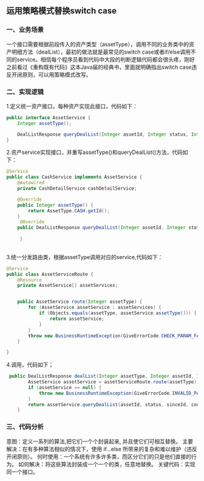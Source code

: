 ## 运用策略模式替换switch case

### 一、业务场景
一个接口需要根据前段传入的资产类型（assetType），调用不同的业务类中的资产明细方法（dealList），最初的做法就是最常见的switch case或者if/else调用不同的service。相信每个程序员看到代码中大段的判断逻辑代码都会很头疼，刚好之前看过《重构既有代码》这本Java届的经典书，里面就明确指出switch case违反开闭原则，可以用策略模式改写。

<!--more-->

### 二、实现逻辑

1.定义统一资产接口，每种资产实现此接口，代码如下：
```java
public interface AssetService {
    Integer assetType();

    DealListResponse queryDealList(Integer assetId, Integer status, Integer sinceId, Integer count);
}
```
2.资产service实现接口，并重写assetType()和queryDealList()方法，代码如下：

```java
@Service
public class CashService implements AssetService {
    @Autowired
    private CashDetailService cashDetailService;

    @Override
    public Integer assetType() {
        return AssetType.CASH.getId();
    }
	 @Override
    public DealListResponse queryDealList(Integer assetId, Integer status, Integer sinceId, Integer count) {
		   
	 }
    
```
3.统一分发路由类，根据assetType调用对应的service,代码如下：
```java
@Service
public class AssetServiceRoute {
    @Resource
    private AssetService[] assetServices;


    public AssetService route(Integer assetType) {
        for (AssetService assetService : assetServices) {
            if (Objects.equals(assetType, assetService.assetType())) {
                return assetService;
            }
        }
        throw new BusinessRuntimeException(GiveErrorCode.CHECK_PARAM_FAILED);
    }

}
```
4.调用，代码如下；
```java
 public DealListResponse dealList(Integer assetType, Integer assetId, Integer status, Integer sinceId, Integer count) {
        AssetService assetService = assetServiceRoute.route(assetType);
        if (assetService == null) {
            throw new BusinessRuntimeException(GiveErrorCode.INVALID_PARAMS);
        }
        return assetService.queryDealList(assetId, status, sinceId, count);
    }
```
### 三、代码分析
意图：定义一系列的算法,把它们一个个封装起来, 并且使它们可相互替换。
主要解决：在有多种算法相似的情况下，使用 if...else 所带来的复杂和难以维护（违反开闭原则）。
何时使用：一个系统有许多许多类，而区分它们的只是他们直接的行为。
如何解决：将这些算法封装成一个一个的类，任意地替换。
关键代码：实现同一个接口。
